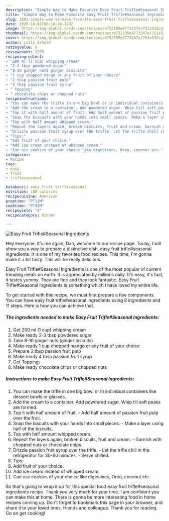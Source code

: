 ```yaml
---
description: "Simple Way to Make Favorite Easy Fruit Trifle#Seasonal Ingredients"
title: "Simple Way to Make Favorite Easy Fruit Trifle#Seasonal Ingredients"
slug: 1582-simple-way-to-make-favorite-easy-fruit-trifleseasonal-ingredients
date: 2020-10-05T06:18:24.129Z
image: https://img-global.cpcdn.com/recipes/e752195e8773247e/751x532cq70/easy-fruit-trifleseasonal-ingredients-recipe-main-photo.jpg
thumbnail: https://img-global.cpcdn.com/recipes/e752195e8773247e/751x532cq70/easy-fruit-trifleseasonal-ingredients-recipe-main-photo.jpg
cover: https://img-global.cpcdn.com/recipes/e752195e8773247e/751x532cq70/easy-fruit-trifleseasonal-ingredients-recipe-main-photo.jpg
author: Lilly Arnold
ratingvalue: 5
reviewcount: 3205
recipeingredient:
- "200 ml (1 cup) whipping cream"
- "2-3 tbsp powdered sugar"
- "8-10 ginger nuts ginger biscuits"
- "1 cup chopped mango or any fruit of your choice"
- "2 tbsp passion fruit pulp"
- "4 tbsp passion fruit syrup"
- " Topping"
- " chocolate chips or chopped nuts"
recipeinstructions:
- "You can make the trifle in one big bowl or in individual containers like dessert bowls or glasses."
- "Add the cream to a container. Add powdered sugar. Whip till soft peaks are formed."
- "Top it with half amount of fruit. Add half amount of passion fruit pulp over the fruit."
- "Snap the biscuits with your hands into small pieces. Make a layer using half of the biscuits."
- "Top with half amount whipped cream."
- "Repeat the layers again, broken biscuits, fruit and cream. Garnish with chopped nuts or chocolate chips."
- "Drizzle passion fruit syrup over the trifle. Let the trifle chill in the refrigerator for 30-60 minutes. Serve chilled."
- "Tips:"
- "Add fruit of your choice."
- "Add ice cream instead of whipped cream."
- "Can use cookies of your choice like digestives, Oreo, coconut etc."
categories:
- Recipe
tags:
- easy
- fruit
- trifleseasonal

katakunci: easy fruit trifleseasonal 
nutrition: 100 calories
recipecuisine: American
preptime: "PT11M"
cooktime: "PT49M"
recipeyield: "4"
recipecategory: Dinner

---
```



![Easy Fruit Trifle#Seasonal Ingredients](https://img-global.cpcdn.com/recipes/e752195e8773247e/751x532cq70/easy-fruit-trifleseasonal-ingredients-recipe-main-photo.jpg)

Hey everyone, it's me again, Dan, welcome to our recipe page. Today, I will show you a way to prepare a distinctive dish, easy fruit trifle#seasonal ingredients. It is one of my favorites food recipes. This time, I'm gonna make it a bit tasty. This will be really delicious.



Easy Fruit Trifle#Seasonal Ingredients is one of the most popular of current trending meals on earth. It is appreciated by millions daily. It's easy, it's fast, it tastes yummy. They are fine and they look fantastic. Easy Fruit Trifle#Seasonal Ingredients is something which I have loved my entire life.


To get started with this recipe, we must first prepare a few components. You can have easy fruit trifle#seasonal ingredients using 8 ingredients and 11 steps. Here is how you can achieve that.

<!--inarticleads1-->

##### The ingredients needed to make Easy Fruit Trifle#Seasonal Ingredients:

1. Get 200 ml (1 cup) whipping cream
1. Make ready 2-3 tbsp powdered sugar
1. Take 8-10 ginger nuts (ginger biscuits)
1. Make ready 1 cup chopped mango or any fruit of your choice
1. Prepare 2 tbsp passion fruit pulp
1. Make ready 4 tbsp passion fruit syrup
1. Get  Topping;
1. Make ready  chocolate chips or chopped nuts




<!--inarticleads2-->

##### Instructions to make Easy Fruit Trifle#Seasonal Ingredients:

1. You can make the trifle in one big bowl or in individual containers like dessert bowls or glasses.
1. Add the cream to a container. Add powdered sugar. Whip till soft peaks are formed.
1. Top it with half amount of fruit. - Add half amount of passion fruit pulp over the fruit.
1. Snap the biscuits with your hands into small pieces. - Make a layer using half of the biscuits.
1. Top with half amount whipped cream.
1. Repeat the layers again, broken biscuits, fruit and cream. - Garnish with chopped nuts or chocolate chips.
1. Drizzle passion fruit syrup over the trifle. - Let the trifle chill in the refrigerator for 30-60 minutes. - Serve chilled.
1. Tips:
1. Add fruit of your choice.
1. Add ice cream instead of whipped cream.
1. Can use cookies of your choice like digestives, Oreo, coconut etc.




So that's going to wrap it up for this special food easy fruit trifle#seasonal ingredients recipe. Thank you very much for your time. I am confident you can make this at home. There is gonna be more interesting food in home recipes coming up. Don't forget to bookmark this page in your browser, and share it to your loved ones, friends and colleague. Thank you for reading. Go on get cooking!
